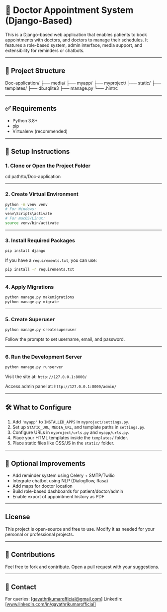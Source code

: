 # 🏥 Doctor Appointment System (Django-Based)

This is a Django-based web application that enables patients to book appointments with doctors, and doctors to manage their schedules. It features a role-based system, admin interface, media support, and extensibility for reminders or chatbots.

---

## 📁 Project Structure

Doc-application/
├── media/
├── myapp/
├── myproject/
├── static/
├── templates/
├── db.sqlite3
├── manage.py
└── .hintrc


---

## ✅ Requirements

- Python 3.8+
- pip
- Virtualenv (recommended)

---

## 🚀 Setup Instructions

### 1. Clone or Open the Project Folder


cd path/to/Doc-application

---

### 2. Create Virtual Environment

```bash
python -m venv venv
# For Windows:
venv\Scripts\activate
# For macOS/Linux:
source venv/bin/activate
```

---

### 3. Install Required Packages

```bash
pip install django

```

If you have a `requirements.txt`, you can use:

```bash
pip install -r requirements.txt
```

---

### 4. Apply Migrations

```bash
python manage.py makemigrations
python manage.py migrate
```

---

### 5. Create Superuser

```bash
python manage.py createsuperuser
```

Follow the prompts to set username, email, and password.

---

### 6. Run the Development Server

```bash
python manage.py runserver
```

Visit the site at: `http://127.0.0.1:8000/`

Access admin panel at: `http://127.0.0.1:8000/admin/`

---

## 🛠 What to Configure

1. Add `'myapp'`  to `INSTALLED_APPS` in `myproject/settings.py`.
2. Set up `STATIC_URL`, `MEDIA_URL`, and template paths in `settings.py`.
3. Configure URLs in `myproject/urls.py` and `myapp/urls.py`.
4. Place your HTML templates inside the `templates/` folder.
5. Place static files like CSS/JS in the `static/` folder.

---

## 🔧 Optional Improvements

- Add reminder system using Celery + SMTP/Twilio
- Integrate chatbot using NLP (Dialogflow, Rasa)
- Add maps for doctor location
- Build role-based dashboards for patient/doctor/admin
- Enable export of appointment history as PDF

---



## License

This project is open-source and free to use. Modify it as needed for your personal or professional projects.

---

## 🤝 Contributions

Feel free to fork and contribute. Open a pull request with your suggestions.

---

## 📩 Contact

For queries: [gayathrikumarofficial@gmail.com]
LinkedIn:[www.linkedin.com/in/gayathrikumarofficial]
